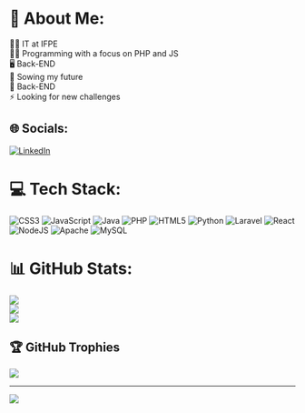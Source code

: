 # 💫 About Me:
👨‍🎓 IT at IFPE<br>👨‍💻 Programming with a focus on PHP and JS <br>🖥️ Back-END<br>🌱 Sowing my future <br>💬 Back-END<br>⚡ Looking for new challenges 

## 🌐 Socials:
[![LinkedIn](https://img.shields.io/badge/LinkedIn-%230077B5.svg?logo=linkedin&logoColor=white)](https://linkedin.com/in/daviferreiralima) 

# 💻 Tech Stack:
![CSS3](https://img.shields.io/badge/css3-%231572B6.svg?style=for-the-badge&logo=css3&logoColor=white) ![JavaScript](https://img.shields.io/badge/javascript-%23323330.svg?style=for-the-badge&logo=javascript&logoColor=%23F7DF1E) ![Java](https://img.shields.io/badge/java-%23ED8B00.svg?style=for-the-badge&logo=java&logoColor=white) ![PHP](https://img.shields.io/badge/php-%23777BB4.svg?style=for-the-badge&logo=php&logoColor=white) ![HTML5](https://img.shields.io/badge/html5-%23E34F26.svg?style=for-the-badge&logo=html5&logoColor=white) ![Python](https://img.shields.io/badge/python-3670A0?style=for-the-badge&logo=python&logoColor=ffdd54) ![Laravel](https://img.shields.io/badge/laravel-%23FF2D20.svg?style=for-the-badge&logo=laravel&logoColor=white) ![React](https://img.shields.io/badge/react-%2320232a.svg?style=for-the-badge&logo=react&logoColor=%2361DAFB) ![NodeJS](https://img.shields.io/badge/node.js-6DA55F?style=for-the-badge&logo=node.js&logoColor=white) ![Apache](https://img.shields.io/badge/apache-%23D42029.svg?style=for-the-badge&logo=apache&logoColor=white) ![MySQL](https://img.shields.io/badge/mysql-%2300f.svg?style=for-the-badge&logo=mysql&logoColor=white)
# 📊 GitHub Stats:
![](https://github-readme-stats.vercel.app/api?username=DaviFerreiraLima&theme=algolia&hide_border=false&include_all_commits=true&count_private=true)<br/>
![](https://github-readme-streak-stats.herokuapp.com/?user=DaviFerreiraLima&theme=algolia&hide_border=false)<br/>
![](https://github-readme-stats.vercel.app/api/top-langs/?username=DaviFerreiraLima&theme=algolia&hide_border=false&include_all_commits=true&count_private=true&layout=compact)

## 🏆 GitHub Trophies
![](https://github-profile-trophy.vercel.app/?username=DaviFerreiraLima&theme=radical&no-frame=false&no-bg=false&margin-w=4)

---
[![](https://visitcount.itsvg.in/api?id=DaviFerreiraLima&icon=2&color=1)](https://visitcount.itsvg.in)

